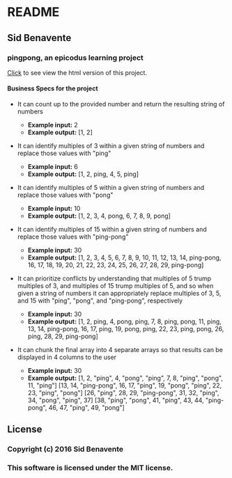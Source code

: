 # README

## Sid Benavente
### pingpong, an epicodus learning project
[Click](https://rubybe.github.io/pingpong/) to see view the html version of this project.

#### Business Specs for the project

* It can count up to the provided number and return the resulting string of numbers
  * **Example input:** 2
  * **Example output:** [1, 2]


* It can identify multiples of 3 within a given string of numbers and replace those values with "ping"
  * **Example input:** 6
  * **Example output:** [1, 2, ping, 4, 5, ping]


* It can identify multiples of 5 within a given string of numbers and replace those values with "pong"
  * **Example input:** 10
  * **Example output:** [1, 2, 3, 4, pong, 6, 7, 8, 9, pong]


* It can identify multiples of 15 within a given string of numbers and replace those values with "ping-pong"
  * **Example input:** 30
  * **Example output:** [1, 2, 3, 4, 5, 6, 7, 8, 9, 10, 11, 12, 13, 14, ping-pong, 16, 17, 18, 19, 20, 21, 22, 23, 24, 25, 26, 27, 28, 29, ping-pong]


* It can prioritize conflicts by understanding that multiples of 5 trump multiples of 3, and multiples of 15 trump multiples of 5, and so when given a string of numbers it can appropriately replace multiples of 3, 5, and 15 with "ping", "pong", and "ping-pong", respectively
  * **Example input:** 30
  * **Example output:** [1, 2, ping, 4, pong, ping, 7, 8, ping, pong, 11, ping, 13, 14, ping-pong, 16, 17, ping, 19, pong, ping, 22, 23, ping, pong, 26, ping, 28, 29, ping-pong]


* It can chunk the final array into 4 separate arrays so that results can be displayed in 4 columns to the user
  * **Example input:** 30
  * **Example output:**
                        [1, 2, "ping", 4, "pong", "ping", 7, 8, "ping", "pong", 11, "ping"]
        [13, 14, "ping-pong", 16, 17, "ping", 19, "pong", "ping", 22, 23, "ping", "pong"]
        [26, "ping", 28, 29, "ping-pong", 31, 32, "ping", 34, "pong", "ping", 37]
        [38, "ping", "pong", 41, "ping", 43, 44, "ping-pong", 46, 47, "ping", 49, "pong"]

## License

### Copyright (c) 2016 Sid Benavente

### This software is licensed under the MIT license.
